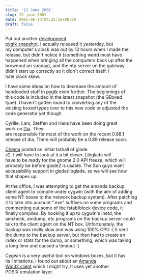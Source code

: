 ```yaml
---
title: '12 June 2001'
slug: 12-june-2001
date: 2001-06-13T04:25:15+08:00
draft: false
---
```


Put out another [development\
pygtk
snapshot](http://www.gnome.org/~james/pygtk2-SNAP-20010613.tar.gz). I
actually released it yesterday, but\
my computer\'s clock was out by 12 hours when I made the\
release, but didn\'t notice it (something weird must have\
happened when bringing all the computers back up after the\
brownout on sunday), and the ntp server on the gateway\
didn\'t start up correctly so it didn\'t correct itself. I\
hate clock skew.

I have some ideas on how to decrease the amount of\
handcoded stuff in pygtk even further. The beginnings of\
this code is included in the latest snapshot (the GBoxed\
type). I haven\'t gotten round to converting any of the\
existing boxed types over to this new code or adjusted the\
code generator yet though.

Cyrille, Lars, Steffen and Hans have been doing great\
work on [Dia](http://www.lysator.liu.se/~alla/dia/). They\
are responsible for most of the work on the recent 0.88.1\
release of dia. There will probably be a 0.89 release soon.

[Chema](http://www.advogato.org/person/Chema/) posted an initial tarball
of glade\
v2. I will have to look at it a bit closer. Libglade will\
have to be ready for the gnome 2.0 API freeze, which will\
probably be before glade2 is usable. The Sun guys want\
accessibility support in glade/libglade, so we will see how\
that shapes up.

At the office, I was attempting to get the amanda backup\
client agent to compile under cygwin (with the aim of adding\
some NT boxes to the network backup system). After patching\
it to take into account \".exe\" suffixes on some programs and\
commenting out some of the fstab/block device code, it\
finally compiled. By hooking it up to cygwin\'s inetd, the\
amcheck, amdump, etc programs on the backup server could\
talk to the client agent on the NT box. Unfortunately, the\
backup was really slow and was using 100% CPU :( It sent\
the dump to the backup server, but then had to create an\
index or stats for the dump, or something, which was taking\
a long time and caused a timeout :(

Cygwin is a very useful tool on windows boxes, but it has\
its limitations. I found out about an [Amanda\
Win32 client](http://www.sourceforge.net/projects/amanda-win32/) which I
might try. It uses yet another\
POSIX emulation layer.
